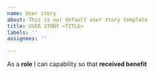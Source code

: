 ```yaml
---
name: User story
about: This is our default user story template
title: USER STORY <TITLE>
labels: ''
assignees: ''

---
```


As a **role**  I can capability so that **received benefit**
